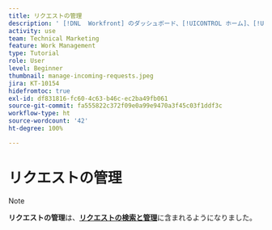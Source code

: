 ```yaml
---
title: リクエストの管理
description: ' [!DNL  Workfront] のダッシュボード、[!UICONTROL ホーム]、[!UICONTROL リクエスト]エリア、[!UICONTROL チーム]ページを使用して送信したリクエストを検索する方法について説明します。'
activity: use
team: Technical Marketing
feature: Work Management
type: Tutorial
role: User
level: Beginner
thumbnail: manage-incoming-requests.jpeg
jira: KT-10154
hidefromtoc: true
exl-id: df831816-fc60-4c63-b46c-ec2ba49fb061
source-git-commit: fa555822c372f09e0a99e9470a3f45c03f1ddf3c
workflow-type: ht
source-wordcount: '42'
ht-degree: 100%

---
```


# リクエストの管理

>[!NOTE]
>
>**リクエストの管理**&#x200B;は、**[リクエストの検索と管理](https://experienceleague.adobe.com/docs/workfront-learn/tutorials-workfront/manage-work/issues-requests/find-requests.html?lang=ja)**&#x200B;に含まれるようになりました。

